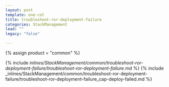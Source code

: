 ```yaml
---
layout: post
template: one-col
title: troubleshoot-ror-deployment-failure
categories: StackManagement
lead: ""
legacy: "false"

---
```

{% assign product = "common" %}

{% include _inlines/StackManagement/common/troubleshoot-ror-deployment-failure/troubleshoot-ror-deployment-failure_.md %}
{% include _inlines/StackManagement/common/troubleshoot-ror-deployment-failure/troubleshoot-ror-deployment-failure_cap-deploy-failed.md %}
